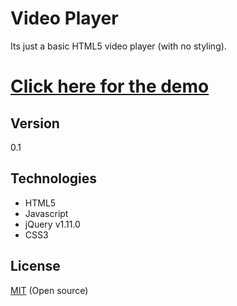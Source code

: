 Video Player
====

Its just a basic HTML5 video player (with no styling).


[Click here for the demo]
====


Version
----

0.1


Technologies
----
* HTML5
* Javascript
* jQuery v1.11.0
* CSS3


License
----

[MIT] (Open source)

[MIT]:http://opensource.org/licenses/MIT
[Click here for the demo]:http://rahul-desai3.github.io/video_player/#demo